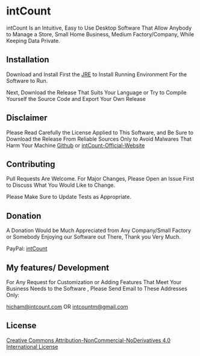 # intCount

intCount Is an Intuitive, Easy to Use Desktop Software That Allow Anybody to Manage a Store, Small Home Business, Medium Factory/Company,  While Keeping Data Private.

## Installation

Download and Install First the [JRE](https://intcount.com/download/you-need-to-install-this-runtime-before-first-use-of-intcount-software-vous-devez-installer-ce-runtime-avant-la-premiere-utilisation-du-logiciel-intcount-%d8%aa%d8%ad%d8%aa%d8%a7%d8%ac-%d8%a5%d9%84/) to Install Running Environment For the Software to Run.

Next, Download the Release That Suits Your Language or Try to Compile Yourself the Source Code and Export Your Own Release

## Disclaimer

Please Read Carefully the License Applied to This Software, and Be Sure to Download the Release From Reliable Sources Only to Avoid Malwares That Harm Your Machine [Github](https://github.com/intCount/The-intCount-Desktop-Software-For-Private-Management-of-Your-Store-or-Business/releases/tag/intCount-Invoicing-Software) or [intCount-Official-Website](https://intcount.com/pos-software/)

## Contributing
Pull Requests Are Welcome. For Major Changes, Please Open an Issue First to Discuss What You Would Like to Change.

Please Make Sure to Update Tests as Appropriate.

## Donation

A Donation Would be Much Appreciated from Any Company/Small Factory or Somebody Enjoying our Software out There, Thank you Very Much. 

PayPal: [intCount](https://paypal.me/intcount?country.x=MA&locale.x=en_US)

## My features/ Development

For Any Request for Customization or Adding Features That Meet Your Business Needs to the Software , Please Send Email to These Addresses Only:

hicham@intcount.com OR intcountm@gmail.com

## License
[Creative Commons Attribution-NonCommercial-NoDerivatives 4.0 International License](https://creativecommons.org/licenses/by-nc-nd/4.0/)